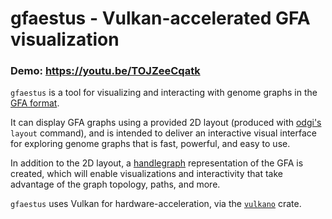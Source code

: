 # gfaestus - Vulkan-accelerated GFA visualization

### Demo: https://youtu.be/TOJZeeCqatk

`gfaestus` is a tool for visualizing and interacting with genome graphs
in the [GFA format](http://gfa-spec.github.io/GFA-spec/GFA1.html).

It can display GFA graphs using a provided 2D layout (produced with
[odgi's](https://github.com/vgteam/odgi) `layout` command), and is
intended to deliver an interactive visual interface for exploring
genome graphs that is fast, powerful, and easy to use.


In addition to the 2D layout, a
[handlegraph](https://github.com/chfi/rs-handlegraph) representation
of the GFA is created, which will enable visualizations and
interactivity that take advantage of the graph topology, paths, and
more.


`gfaestus` uses Vulkan for hardware-acceleration, via the
[`vulkano`](https://crates.io/crates/vulkano) crate.
